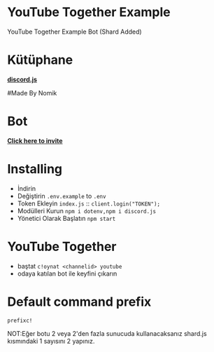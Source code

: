# YouTube Together Example
YouTube Together Example Bot (Shard Added)

# Kütüphane
**[discord.js](https://discord.js.org)**

#Made By Nomik

# Bot
**[Click here to invite](https://discordapi.com/permissions.html#8)**

# Installing
- İndirin
- Değiştirin `.env.example` to `.env`
- Token Ekleyin `index.js` :: `client.login("TOKEN");`
- Modülleri Kurun `npm i dotenv,npm i discord.js`
- Yönetici Olarak Başlatın `npm start`

# YouTube Together
- baştat `c!oynat <channelid> youtube`
- odaya katılan bot ile keyfini çıkarın

# Default command prefix
`prefixc!`

NOT:Eğer botu 2 veya 2'den fazla sunucuda kullanacaksanız shard.js kısmındaki 1 sayısını 2 yapınız. 
